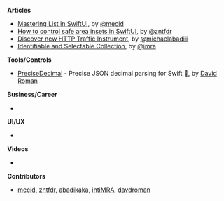 
**Articles**

* [Mastering List in SwiftUI](https://swiftwithmajid.com/2021/06/16/mastering-list-in-swiftui/), by [@mecid](https://twitter.com/mecid)
* [How to control safe area insets in SwiftUI](https://www.fivestars.blog/articles/safe-area-insets/), by [@zntfdr](https://twitter.com/zntfdr)
* [Discover new HTTP Traffic Instrument](https://michaelabadi.com/articles/analyse-http-instruments/), by [@michaelabadiii](https://twitter.com/michaelabadiii)
* [Identifiable and Selectable Collection](https://www.linkedin.com/pulse/identifiable-selectable-collection-inti-albuquerque/?trackingId=Rfh2KQc8qfeOMwFEGUvoew%3D%3D), by [@imra](https://twitter.com/imra17848920)

**Tools/Controls**

* [PreciseDecimal](https://github.com/davdroman/PreciseDecimal) - Precise JSON decimal parsing for Swift 🧮, by [David Roman](https://github.com/davdroman)

**Business/Career**

* 

**UI/UX**

* 

**Videos**

* 

**Contributors**

* [mecid](https://github.com/mecid), [zntfdr](https://github.com/zntfdr), [abadikaka](https://github.com/abadikaka), [intiMRA](https://github.com/intiMRA), [davdroman](https://github.com/davdroman)

